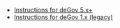 * [Instructions for deGov 5.x+](https://www.drupal.org/docs/8/distributions/degov/install-degov-5x)
* [Instructions for deGov 1.x (legacy)](https://www.drupal.org/docs/8/distributions/degov/install-1x)